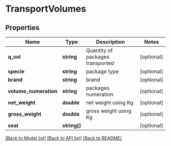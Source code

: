 # TransportVolumes

## Properties
Name | Type | Description | Notes
------------ | ------------- | ------------- | -------------
**q_vol** | **string** | Quantity of packages transported | [optional] 
**specie** | **string** | package type | [optional] 
**brand** | **string** | brand | [optional] 
**volume_numeration** | **string** | packages numeration | [optional] 
**net_weight** | **double** | net weight using Kg | [optional] 
**gross_weight** | **double** | gross weight using Kg | [optional] 
**seal** | **string[]** |  | [optional] 

[[Back to Model list]](../README.md#documentation-for-models) [[Back to API list]](../README.md#documentation-for-api-endpoints) [[Back to README]](../README.md)


